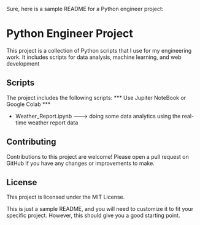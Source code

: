 Sure, here is a sample README for a Python engineer project:


# Python Engineer Project

This project is a collection of Python scripts that I use for my engineering work. It includes scripts for data analysis, machine learning, and web development

## Scripts

The project includes the following scripts:
*** Use Jupiter NoteBook or Google Colab ***
* Weather_Report.ipynb ---> doing some data analytics using the real-time weather report data 

## Contributing

Contributions to this project are welcome! Please open a pull request on GitHub if you have any changes or improvements to make.

## License

This project is licensed under the MIT License.


This is just a sample README, and you will need to customize it to fit your specific project. However, this should give you a good starting point.
